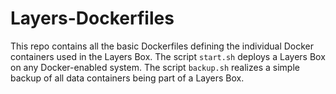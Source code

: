 # Layers-Dockerfiles
This repo contains all the basic Dockerfiles defining the individual Docker containers used in the Layers Box. The script `start.sh` deploys a Layers Box on any Docker-enabled system. The script `backup.sh` realizes a simple backup of all data containers being part of a Layers Box.
